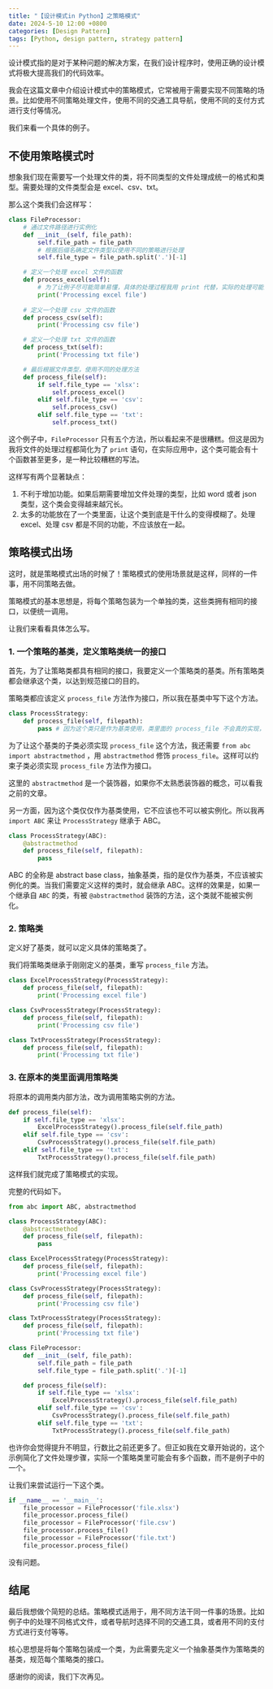 ```yaml
---
title: "【设计模式in Python】之策略模式"
date: 2024-5-10 12:00 +0800
categories: [Design Pattern]
tags: [Python, design pattern, strategy pattern]
---
```


设计模式指的是对于某种问题的解决方案，在我们设计程序时，使用正确的设计模式将极大提高我们的代码效率。

我会在这篇文章中介绍设计模式中的策略模式，它常被用于需要实现不同策略的场景。比如使用不同策略处理文件，使用不同的交通工具导航，使用不同的支付方式进行支付等情况。

我们来看一个具体的例子。

## 不使用策略模式时

想象我们现在需要写一个处理文件的类，将不同类型的文件处理成统一的格式和类型。需要处理的文件类型会是 excel、csv、txt。

那么这个类我们会这样写：

```python
class FileProcessor:
    # 通过文件路径进行实例化
    def __init__(self, file_path): 
        self.file_path = file_path
        # 根据后缀名确定文件类型以使用不同的策略进行处理
        self.file_type = file_path.split('.')[-1]

	# 定义一个处理 excel 文件的函数
    def process_excel(self): 
        # 为了让例子尽可能简单易懂，具体的处理过程我用 print 代替，实际的处理可能会涉及多个函数
        print('Processing excel file')
    
    # 定义一个处理 csv 文件的函数
    def process_csv(self):
        print('Processing csv file')

	# 定义一个处理 txt 文件的函数
    def process_txt(self):
        print('Processing txt file')

	# 最后根据文件类型，使用不同的处理方法
	def process_file(self): 
        if self.file_type == 'xlsx':
            self.process_excel()
        elif self.file_type == 'csv':
            self.process_csv()
        elif self.file_type == 'txt':
            self.process_txt()
```

这个例子中，`FileProcessor` 只有五个方法，所以看起来不是很糟糕。但这是因为我将文件的处理过程都简化为了 `print` 语句，在实际应用中，这个类可能会有十个函数甚至更多，是一种比较糟糕的写法。

这样写有两个显著缺点：
1. 不利于增加功能。如果后期需要增加文件处理的类型，比如 word 或者 json 类型，这个类会变得越来越冗长。
2. 太多的功能放在了一个类里面，让这个类到底是干什么的变得模糊了。处理 excel、处理 csv 都是不同的功能，不应该放在一起。

## 策略模式出场

这时，就是策略模式出场的时候了！策略模式的使用场景就是这样，同样的一件事，用不同策略去做。

策略模式的基本思想是，将每个策略包装为一个单独的类，这些类拥有相同的接口，以便统一调用。

让我们来看看具体怎么写。

### 1. 一个策略的基类，定义策略类统一的接口

首先，为了让策略类都具有相同的接口，我要定义一个策略类的基类。所有策略类都会继承这个类，以达到规范接口的目的。

策略类都应该定义 `process_file` 方法作为接口，所以我在基类中写下这个方法。

```python
class ProcessStrategy:
    def process_file(self, filepath): 
        pass # 因为这个类只是作为基类使用，类里面的 process_file 不会真的实现，所以我们用 pass 表示它的功能就可以了。
```

为了让这个基类的子类必须实现 `process_file` 这个方法，我还需要 `from abc import abstractmethod` ，用 `abstractmethod` 修饰 `process_file`。这样可以约束子类必须实现 `process_file` 方法作为接口。

这里的 `abstractmethod` 是一个装饰器，如果你不太熟悉装饰器的概念，可以看我之前的文章。

另一方面，因为这个类仅仅作为基类使用，它不应该也不可以被实例化。所以我再 `import ABC` 来让 `ProcessStrategy` 继承于 ABC。

```python
class ProcessStrategy(ABC):
	@abstractmethod
	def process_file(self, filepath):
	    pass
```

ABC 的全称是 abstract base class，抽象基类，指的是仅作为基类，不应该被实例化的类。当我们需要定义这样的类时，就会继承 ABC。这样的效果是，如果一个继承自 `ABC` 的类，有被 `@abstractmethod` 装饰的方法，这个类就不能被实例化。

### 2. 策略类

定义好了基类，就可以定义具体的策略类了。

我们将策略类继承于刚刚定义的基类，重写 `process_file` 方法。

```python
class ExcelProcessStrategy(ProcessStrategy):
    def process_file(self, filepath):
        print('Processing excel file')

class CsvProcessStrategy(ProcessStrategy):
    def process_file(self, filepath):
        print('Processing csv file')

class TxtProcessStrategy(ProcessStrategy):
    def process_file(self, filepath):
        print('Processing txt file')
```

### 3. 在原本的类里面调用策略类

将原本的调用类内部方法，改为调用策略实例的方法。

```python
def process_file(self):
	if self.file_type == 'xlsx':
	    ExcelProcessStrategy().process_file(self.file_path)
	elif self.file_type == 'csv':
	    CsvProcessStrategy().process_file(self.file_path)
	elif self.file_type == 'txt':
	    TxtProcessStrategy().process_file(self.file_path)
```

这样我们就完成了策略模式的实现。

完整的代码如下。

```python
from abc import ABC, abstractmethod

class ProcessStrategy(ABC):
    @abstractmethod
    def process_file(self, filepath):
        pass

class ExcelProcessStrategy(ProcessStrategy):
    def process_file(self, filepath):
        print('Processing excel file')

class CsvProcessStrategy(ProcessStrategy):
    def process_file(self, filepath):
        print('Processing csv file')

class TxtProcessStrategy(ProcessStrategy):
    def process_file(self, filepath):
        print('Processing txt file')

class FileProcessor:
    def __init__(self, file_path):
        self.file_path = file_path
        self.file_type = file_path.split('.')[-1]

    def process_file(self):
        if self.file_type == 'xlsx':
            ExcelProcessStrategy().process_file(self.file_path)
        elif self.file_type == 'csv':
            CsvProcessStrategy().process_file(self.file_path)
        elif self.file_type == 'txt':
            TxtProcessStrategy().process_file(self.file_path)
```

也许你会觉得提升不明显，行数比之前还更多了。但正如我在文章开始说的，这个示例简化了文件处理步骤，实际一个策略类里可能会有多个函数，而不是例子中的一个。

让我们来尝试运行一下这个类。

```python
if __name__ == '__main__':
	file_processor = FileProcessor('file.xlsx')
	file_processor.process_file()
	file_processor = FileProcessor('file.csv')
	file_processor.process_file()
	file_processor = FileProcessor('file.txt')
	file_processor.process_file()
```

没有问题。

## 结尾

最后我想做个简短的总结。策略模式适用于，用不同方法干同一件事的场景。比如例子中的处理不同格式文件，或者导航时选择不同的交通工具，或者用不同的支付方式进行支付等等。

核心思想是将每个策略包装成一个类，为此需要先定义一个抽象基类作为策略类的基类，规范每个策略类的接口。

感谢你的阅读，我们下次再见。